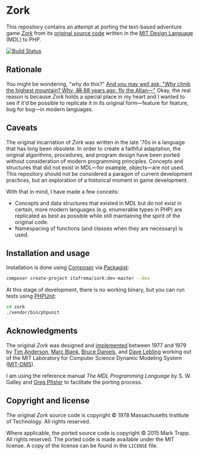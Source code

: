 # Zork

This repository contains an attempt at porting the text-based adventure game [*Zork*][1] from its [original source code][2] written in the [MIT Design Language][3] (MDL) to PHP.

[![Build Status](https://travis-ci.org/itafroma/zork-php.svg?branch=master)](https://travis-ci.org/itafroma/zork-php)

## Rationale

You might be wondering, "why do this?" [And you may well ask, "Why climb the highest mountain? Why, ~~35~~ 88 years ago, fly the Atlan—"][4] Okay, the real reason is because *Zork* holds a special place in my heart and I wanted to see if it'd be possible to replicate it in its original form—feature for feature, bug for bug—in modern languages.

## Caveats

The original incarnation of *Zork* was written in the late '70s in a language that has long been obsolete. In order to create a faithful adaptation, the original algorithms, procedures, and program design have been ported without consideration of modern programming principles. Concepts and structures that did not exist in MDL—for example, objects—are not used. This repository should not be considered a paragon of current development practices, but an exploration of a historical moment in game development.

With that in mind, I have made a few conceits:

- Concepts and data structures that existed in MDL but do not exist in certain, more modern languages (e.g. enumerable types in PHP) are replicated as best as possible while still maintaining the spirit of the original code.
- Namespacing of functions (and classes when they are necessary) is used.

## Installation and usage

Installation is done using [Composer][5] via [Packagist][6]:

```sh
composer create-project itafroma/zork:dev-master --dev
```

At this stage of development, there is no working binary, but you can run tests using [PHPUnit][7]:

```sh
cd zork
./vendor/bin/phpunit
```

## Acknowledgments

The original *Zork* was designed and [implemented][8] between 1977 and 1979 by [Tim Anderson][9], [Marc Blank][10], [Bruce Daniels][11], and [Dave Lebling][12] working out of the MIT Laboratory for Computer Science Dynamic Modeling System ([MIT-DMS][13]).

I am using the reference manual *The MDL Programming Language* by S. W. Galley and [Greg Pfister][14] to facilitate the porting process.

## Copyright and license

The original *Zork* source code is copyright © 1978 Massachusetts Institute of Technology. All rights reserved.

Where applicable, the ported source code is copyright © 2015 Mark Trapp. All rights reserved. The ported code is made available under the MIT license. A copy of the license can be found in the `LICENSE` file.

[1]: http://en.wikipedia.org/wiki/Zork "Wikipedia article on Zork"
[2]: https://github.com/itafroma/zork-mdl "Source code repository for MDL Zork"
[3]: http://en.wikipedia.org/wiki/MDL_(programming_language) "Wikipedia article on MDL"
[4]: http://er.jsc.nasa.gov/seh/ricetalk.htm "Transcript of JFK's Moon Speech at Rice Stadium in 1962"
[5]: https://getcomposer.org "Composer website"
[6]: https://packagist.org "Packagist website"
[7]: https://phpunit.de "PHPUnit website"
[8]: http://en.wikipedia.org/wiki/Implementer_(video_games) "Wikipedia article on implmenters"
[9]: http://en.wikipedia.org/wiki/Tim_Anderson_(Zork) "Wikipedia article on Tim Anderson"
[10]: http://www.infocom-if.org/authors/blank.html "Infocom author page on Marc Blank"
[11]: http://en.wikipedia.org/wiki/Bruce_Daniels "Wikipedia article on Bruce Daniels"
[12]: http://www.infocom-if.org/authors/lebling.html "Infocom author page on Dave Lebling"
[13]: http://pdp-10.trailing-edge.com/mit_emacs_170_teco_1220/01/info/mit-dm.txt.html "Information on MIT-DMS"
[14]: http://perilsofparallel.blogspot.com "Greg Pfister's blog"
